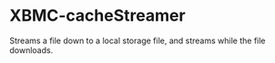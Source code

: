 XBMC-cacheStreamer
==================

Streams a file down to a local storage file, and streams while the file downloads.
